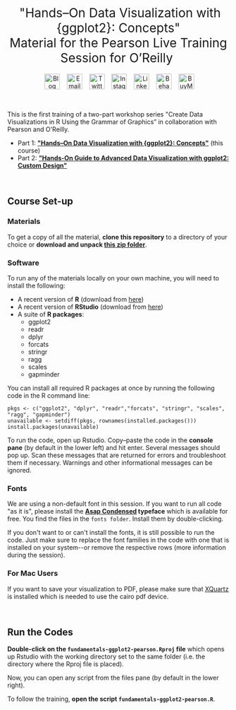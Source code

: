<h1 style="font-weight:normal" align="center">
  &nbsp;"Hands–On Data Visualization with {ggplot2}: Concepts"<br>Material for the Pearson Live Training Session for O’Reilly&nbsp;
</h1>

<div align="center">

&nbsp;&nbsp;&nbsp;
<a href="https://www.cedricscherer.com"><img border="0" alt="Blog" src="https://assets.dryicons.com/uploads/icon/svg/4926/home.svg" width="35" height="35"></a>&nbsp;&nbsp;&nbsp;
<a href="mailto:hello@cedricscherer.com"><img border="0" alt="Email" src="https://assets.dryicons.com/uploads/icon/svg/8009/02dc3a5c-6504-4347-85fb-3f510cfecc45.svg" width="35" height="35"></a>&nbsp;&nbsp;&nbsp;
<a href="https://twitter.com/CedScherer"><img border="0" alt="Twitter" src="https://assets.dryicons.com/uploads/icon/svg/8385/c23f7ffc-ca8d-4246-8978-ce9f6d5bcc99.svg" width="35" height="35"></a>&nbsp;&nbsp;&nbsp; 
<a href="https://www.instagram.com/cedscherer/"><img border="0" alt="Instagram" src="https://assets.dryicons.com/uploads/icon/svg/8330/62263227-bb78-4b42-a9a9-e222e0cc7b97.svg" width="35" height="35"></a>&nbsp;&nbsp;&nbsp;
<a href="https://www.linkedin.com/in/cedricpscherer/"><img border="0" alt="LinkedIn" src="https://assets.dryicons.com/uploads/icon/svg/8337/a347cd89-1662-4421-be90-58e5e8004eae.svg" width="35" height="35"></a>&nbsp;&nbsp;&nbsp;
<a href="https://www.behance.net/cedscherer"><img border="0" alt="Behance" src="https://assets.dryicons.com/uploads/icon/svg/8264/04073ce3-5b98-4f32-88d3-82b2ef828066.svg" width="35" height="35"></a>&nbsp;&nbsp;&nbsp;
<a href="https://www.buymeacoffee.com/z3tt"><img border="0" alt="BuyMeACoffee" src="https://www.buymeacoffee.com/assets/img/guidelines/logo-mark-3.svg" width="35" height="35"></a>&nbsp;&nbsp;&nbsp;

</div>
<br>


This is the first training of a two-part workshop series "Create Data Visualizations in R Using the Grammar of Graphics” in collaboration with Pearson and O'Reilly.

* Part 1: **["Hands–On Data Visualization with {ggplot2}: Concepts"](https://www.oreilly.com/live-events/hands-on-data-visualization-with-ggplot2-concepts/0636920089879/)** (this course)
* Part 2: **["Hands-On Guide to Advanced Data Visualization with ggplot2: Custom Design"](https://www.oreilly.com/live-events/hands-on-guide-to-advanced-data-visualization-with-ggplot2-custom-design/0636920092434/)**

<br>

## Course Set-up

### Materials

To get a copy of all the material, **clone this repository** to a directory of your choice or **download and unpack [this zip folder](https://github.com/z3tt/fundamentals-ggplot2-pearson/archive/refs/heads/main.zip)**. 
  
### Software

To run any of the materials locally on your own machine, you will need to install the following:

- A recent version of **R** (download from [here](https://cloud.r-project.org/)) 
- A recent version of **RStudio** (download from [here](https://rstudio.com/products/rstudio/download/#download))
- A suite of **R packages**:
  + ggplot2
  + readr
  + dplyr
  + forcats
  + stringr
  + ragg
  + scales
  + gapminder

You can install all required R packages at once by running the following code in the R command line:

```{r install, eval=FALSE, echo=TRUE}
pkgs <- c("ggplot2", "dplyr", "readr","forcats", "stringr", "scales", "ragg", "gapminder")
unavailable <- setdiff(pkgs, rownames(installed.packages()))
install.packages(unavailable)
```

To run the code, open up Rstudio. Copy–paste the code in the **console pane** (by default in the lower left) and hit enter. Several messages should pop up. Scan these messages that are returned for errors and troubleshoot them if necessary. Warnings and other informational messages can be ignored.

### Fonts

We are using a non-default font in this session. If you want to run all code "as it is", please install the **[Asap Condensed](https://fonts.google.com/specimen/Asap+Condensed) typeface** which is available for free. You find the files in the `fonts folder`. Install them by double-clicking.

If you don't want to or can't install the fonts, it is still possible to run the code. Just make sure to replace the font families in the code with one that is installed on your system--or remove the respective rows (more information during the session).

### For Mac Users

If you want to save your visualization to PDF, please make sure that [XQuartz](https://www.xquartz.org/) is installed which is needed to use the cairo pdf device.

<br>

## Run the Codes 

**Double-click on the `fundamentals-ggplot2-pearson.Rproj` file** which opens up Rstudio with the working directory set to the same folder (i.e. the directory where the Rproj file is placed). 

Now, you can open any script from the files pane (by default in the lower right). 

To follow the training, **open the script `fundamentals-ggplot2-pearson.R`**.
